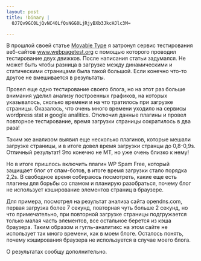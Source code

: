 ```yaml
--- 
layout: post
title: !binary |
  0J7Qv9GC0LjQvNC40LfQsNGG0LjRjyBXb3JkcHJlc3M=

---
```

В прошлой своей статье <a href="/2009/12/14/movable-type/">Movable Type</a> я затронул сервис тестирования веб-сайтов <a href="http://www.webpagetest.org/" rel="nofollow">www.webpagetest.org</a> с помощью которого проводил тестирование двух движков. После написания статьи задумался. Не может быть чтобы разница в загрузке между динамическими и статическими страницами была такой большой. Если конечно что-то другое не вмешивается в результаты.

Провел еще одно тестирование своего блога, но на этот раз больше внимания уделил анализу построенных графиков, на которых указывалось, сколько времени и на что тратилось при загрузке страницы. Оказалось, что очень много времени уходило на сервисы wordpress stat и google analitics. Отключил данные плагины и провел повторное тестирование, время загрузки страницы сократилось в два раза!

Таким же анализом выявил еще несколько плагинов, которые мешали загрузке страницы, и в итоге довел время загрузки странцы до 0,8-0,9s. Отличный результат! Это конечно не MT, но уже очень близко к нему!

Но в итоге пришлось включить плагин WP Spam Free, который защищает блог от спам-ботов, в итоге время загрузки стало порядка 2,2s. В свободное время собираюсь посмотреть, какие еще есть плагины для борьбы со спамом и планирую разобраться, почему блог не использует кэширование элементов страниц в браузере.

Для примера, посмотрел на результат анализа сайта opendns.com, первая загрузка более 7 секунд, повторная чуть больше 2 секунд, но что примечательно, при повторной загрузке страницы подгружается только малая часть элементов, все остальное берется из кэша браузера. Таким образом и гугль-аналитикс на этом сайте не использует так много времени, как в моем блоге. Осталось понять, почему кэширования браузера не используется в случае моего блога.

О результатах сообщу дополнительно.
